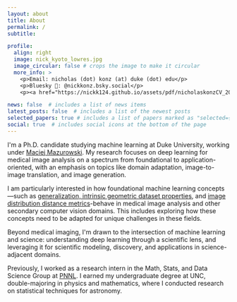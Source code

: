 ```yaml
---
layout: about
title: About
permalink: /
subtitle:

profile:
  align: right
  image: nick_kyoto_lowres.jpg
  image_circular: false # crops the image to make it circular
  more_info: >
    <p>Email: nicholas (dot) konz (at) duke (dot) edu</p>
    <p>Bluesky 🦋: @nickkonz.bsky.social</p>
    <p><a href="https://nickk124.github.io/assets/pdf/nicholaskonzCV_2025.pdf">CV</p>

news: false  # includes a list of news items
latest_posts: false  # includes a list of the newest posts
selected_papers: true # includes a list of papers marked as "selected={true}"
social: true  # includes social icons at the bottom of the page
---
```


I'm a Ph.D. candidate studying machine learning at Duke University, working under [Maciej Mazurowski](https://sites.duke.edu/mazurowski/). My research focuses on deep learning for medical image analysis on a spectrum from foundational to application-oriented, with an emphasis on topics like domain adaptation, image-to-image translation, and image generation.

I am particularly interested in how foundational machine learning concepts—such as [generalization, intrinsic geometric dataset properties](https://arxiv.org/abs/2401.08865), and [image distribution distance metrics](https://arxiv.org/abs/2412.01496)-behave in medical image analysis and other secondary computer vision domains. This includes exploring how these concepts need to be adapted for unique challenges in these fields.

Beyond medical imaging, I'm drawn to the intersection of machine learning and science: understanding deep learning through a scientific lens, and leveraging it for scientific modeling, discovery, and applications in science-adjacent domains.

Previously, I worked as a research intern in the Math, Stats, and Data Science Group at [PNNL](https://www.pnnl.gov/). I earned my undergraduate degree at UNC, double-majoring in physics and mathematics, where I conducted research on statistical techniques for astronomy.
